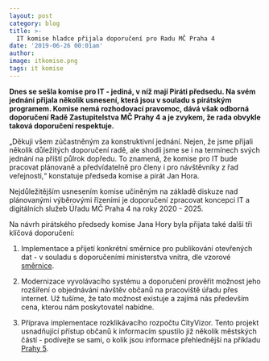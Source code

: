 ```yaml
---
layout: post
category: blog
title: >-  
  IT komise hladce přijala doporučení pro Radu MČ Praha 4
date: '2019-06-26 00:01am'
author: 
image: itkomise.png
tags: it komise
---
```


<b>Dnes se sešla komise pro IT - jediná, v níž mají Piráti předsedu. Na svém jednání přijala několik usnesení, která jsou v souladu s pirátským programem. Komise nemá rozhodovací pravomoc, dává však odborná doporučení Radě Zastupitelstva MČ Prahy 4 a je zvykem, že rada obvykle taková doporučení respektuje.</b>

„Děkuji všem zúčastněným za konstruktivní jednání. Nejen, že jsme přijali několik důležitých doporučení radě, ale shodli jsme se i na termínech svých jednání na příští půlrok dopředu. To znamená, že komise pro IT bude pracovat plánovaně a předvídatelně pro členy i pro návštěvníky z řad veřejnosti,“ konstatuje předseda komise a pirát Jan Hora.
 
Nejdůležitějším usnesením komise učiněným na základě diskuze nad plánovanými výběrovými řízeními je doporučení zpracovat koncepci IT a digitálních služeb Úřadu MČ Praha 4 na roky 2020 - 2025.
 
Na návrh pirátského předsedy komise Jana Hory byla přijata také další tři klíčová doporučení:
1. Implementace a přijetí konkrétní směrnice pro publikování otevřených dat - v souladu s doporučeními ministerstva vnitra, dle vzorové <a href=https://data.gov.cz/dokumenty/vzorov%C3%A1-sm%C4%9Brnice-pro-subjekty-s-pod%C5%99%C3%ADzen%C3%BDmi-organizacemi/>směrnice</a>.

2. Modernizace vyvolávacího systému a doporučení prověřit možnost jeho rozšíření o objednávání návštěv občanů na pracoviště úřadu přes internet. Už tušíme, že tato možnost existuje a zajímá nás především cena, kterou nám poskytovatel nabídne.

3. Příprava implementace rozklikávacího rozpočtu CityVizor. Tento projekt usnadňující přístup občanů k informacím spustilo již několik městských částí - podívejte se sami, o kolik jsou informace přehlednější na příkladu <a href=https://cityvizor.cz/praha5/prehled>Prahy 5</a>.
